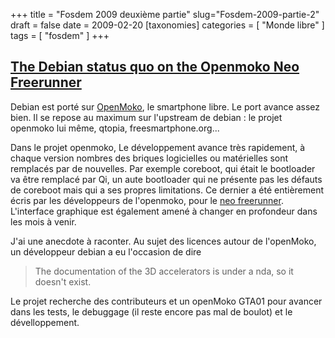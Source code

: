 +++
title = "Fosdem 2009 deuxième partie"
slug="Fosdem-2009-partie-2"
draft = false
date = 2009-02-20
[taxonomies]
categories = [ "Monde libre" ]
tags = [ "fosdem" ]
+++
## [The Debian status quo on the Openmoko Neo Freerunner](http://fosdem.org/2009/schedule/events/debian_openmoko)

Debian est porté sur [OpenMoko](http://fr.wikipedia.org/wiki/Openmoko), le smartphone libre.
Le port avance assez bien.
Il se repose au maximum sur l'upstream de debian : le projet openmoko lui même, qtopia, freesmartphone.org...

Dans le projet openmoko, Le développement avance très rapidement, à chaque version nombres des briques logicielles ou matérielles sont remplacés par de nouvelles.
Par exemple coreboot, qui était le bootloader va être remplacé par Qi, un aute bootloader qui ne présente pas les défauts de coreboot mais qui a ses propres limitations. Ce dernier a été entièrement écris par les développeurs de l'openmoko, pour le [neo freerunner](http://fr.wikipedia.org/wiki/Neo_FreeRunner).
L'interface graphique est également amené à changer en profondeur dans les mois à venir.

J'ai une anecdote à raconter. Au sujet des licences autour de l'openMoko, un développeur debian a eu l'occasion de dire
> The documentation of the 3D accelerators is under a nda, so it doesn't exist.

Le projet recherche des contributeurs et un openMoko GTA01 pour avancer dans les tests, le debuggage (il reste encore pas mal de boulot) et le dévelloppement.